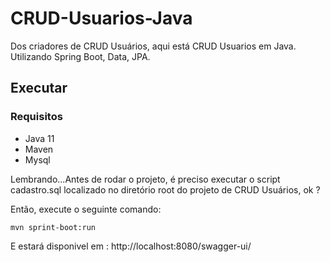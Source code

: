 # CRUD-Usuarios-Java

Dos criadores de CRUD Usuários, aqui está CRUD Usuarios em Java. Utilizando Spring Boot, Data, JPA.


## Executar

### Requisitos
- Java 11
- Maven
- Mysql 

Lembrando...Antes de rodar o projeto, é preciso executar o script cadastro.sql localizado no diretório root do projeto de CRUD Usuários, ok ?

Então, execute o seguinte comando:

```
mvn sprint-boot:run
```

E estará disponivel em : http://localhost:8080/swagger-ui/
